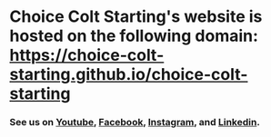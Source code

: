 # **Choice Colt Starting's website is hosted on the following domain: https://choice-colt-starting.github.io/choice-colt-starting**

### See us on [Youtube](https://www.youtube.com/@choicecoltstarting), [Facebook](https://www.facebook.com/profile.php?id=100091308695400), [Instagram](https://www.instagram.com/choicecoltstarting/?next=%2F), and [Linkedin](https://www.linkedin.com/company/91428728/admin/inbox/).